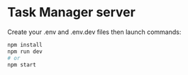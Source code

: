 # Task Manager server

Create your .env and .env.dev files then launch commands:

```bash
npm install
npm run dev
# or
npm start
```